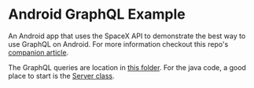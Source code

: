 # Android GraphQL Example
An Android app that uses the SpaceX API to demonstrate the best way to use GraphQL on Android. For more information checkout this repo's [companion article](https://medium.com/@akasheldo/apollo-rxjava-android-graphql-the-right-way-8958d9fe8fce).

The GraphQL queries are location in [this folder](/app/src/main/graphql/com/n494). For the java code, a good place to start is the [Server class](/app/src/main/java/com/n494/spacex/Server.java). 
